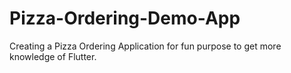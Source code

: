 # Pizza-Ordering-Demo-App
Creating a Pizza Ordering Application for fun purpose to get more knowledge of Flutter.
